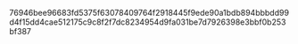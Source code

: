 76946bee96683fd5375f63078409764f2918445f9ede90a1bdb894bbbdd99d4f15dd4cae512175c9c8f2f7dc8234954d9fa031be7d7926398e3bbf0b253bf387
